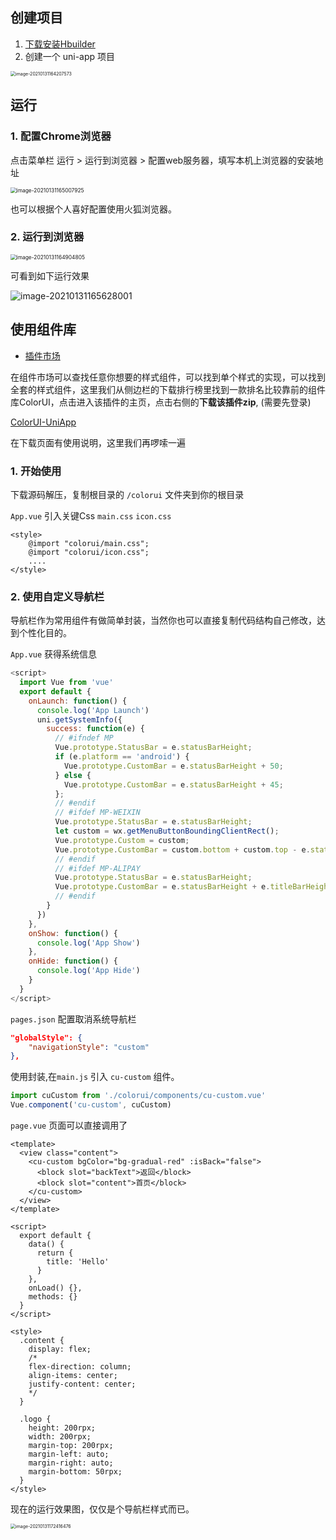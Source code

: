 ## 创建项目

1. [下载安装Hbuilder](https://www.dcloud.io/hbuilderx.html)
2. 创建一个 uni-app 项目
<img src="assets/image-20210131164207573.png" alt="image-20210131164207573" style="zoom:50%;" />

## 运行

### 1. 配置Chrome浏览器

点击菜单栏 运行 > 运行到浏览器 > 配置web服务器，填写本机上浏览器的安装地址

<img src="assets/image-20210131165007925.png" alt="image-20210131165007925" style="zoom:60%;" />

也可以根据个人喜好配置使用火狐浏览器。

### 2. 运行到浏览器

<img src="assets/image-20210131164904805.png" alt="image-20210131164904805" style="zoom:60%;" />

可看到如下运行效果

![image-20210131165628001](assets/image-20210131165628001.png)

## 使用组件库

- [插件市场](https://ext.dcloud.net.cn/)

在组件市场可以查找任意你想要的样式组件，可以找到单个样式的实现，可以找到全套的样式组件，这里我们从侧边栏的下载排行榜里找到一款排名比较靠前的组件库ColorUI，点击进入该插件的主页，点击右侧的**下载该插件zip**, (需要先登录)

[ColorUI-UniApp](https://ext.dcloud.net.cn/plugin?id=239)

在下载页面有使用说明，这里我们再啰嗦一遍

### 1. 开始使用

下载源码解压，复制根目录的 `/colorui` 文件夹到你的根目录

`App.vue` 引入关键Css `main.css`  `icon.css`

```vue
<style>
    @import "colorui/main.css";
    @import "colorui/icon.css";
    ....
</style>
```

### 2. 使用自定义导航栏

导航栏作为常用组件有做简单封装，当然你也可以直接复制代码结构自己修改，达到个性化目的。

`App.vue` 获得系统信息

```js
<script>
  import Vue from 'vue'
  export default {
    onLaunch: function() {
      console.log('App Launch')
      uni.getSystemInfo({
        success: function(e) {
          // #ifndef MP
          Vue.prototype.StatusBar = e.statusBarHeight;
          if (e.platform == 'android') {
            Vue.prototype.CustomBar = e.statusBarHeight + 50;
          } else {
            Vue.prototype.CustomBar = e.statusBarHeight + 45;
          };
          // #endif
          // #ifdef MP-WEIXIN
          Vue.prototype.StatusBar = e.statusBarHeight;
          let custom = wx.getMenuButtonBoundingClientRect();
          Vue.prototype.Custom = custom;
          Vue.prototype.CustomBar = custom.bottom + custom.top - e.statusBarHeight;
          // #endif       
          // #ifdef MP-ALIPAY
          Vue.prototype.StatusBar = e.statusBarHeight;
          Vue.prototype.CustomBar = e.statusBarHeight + e.titleBarHeight;
          // #endif
        }
      })
    },
    onShow: function() {
      console.log('App Show')
    },
    onHide: function() {
      console.log('App Hide')
    }
  }
</script>
```



`pages.json` 配置取消系统导航栏

```json
"globalStyle": {
    "navigationStyle": "custom"
},
```

使用封装,在`main.js` 引入 `cu-custom` 组件。

```js
import cuCustom from './colorui/components/cu-custom.vue'
Vue.component('cu-custom', cuCustom)
```

`page.vue` 页面可以直接调用了

```vue
<template>
  <view class="content">
    <cu-custom bgColor="bg-gradual-red" :isBack="false">
      <block slot="backText">返回</block>
      <block slot="content">首页</block>
    </cu-custom>
  </view>
</template>

<script>
  export default {
    data() {
      return {
        title: 'Hello'
      }
    },
    onLoad() {},
    methods: {}
  }
</script>

<style>
  .content {
    display: flex;
    /* 
    flex-direction: column;
    align-items: center;
    justify-content: center; 
    */
  }

  .logo {
    height: 200rpx;
    width: 200rpx;
    margin-top: 200rpx;
    margin-left: auto;
    margin-right: auto;
    margin-bottom: 50rpx;
  }
</style>
```

现在的运行效果图，仅仅是个导航栏样式而已。

<img src="assets/image-20210131172416476.png" alt="image-20210131172416476" style="zoom:50%;" />